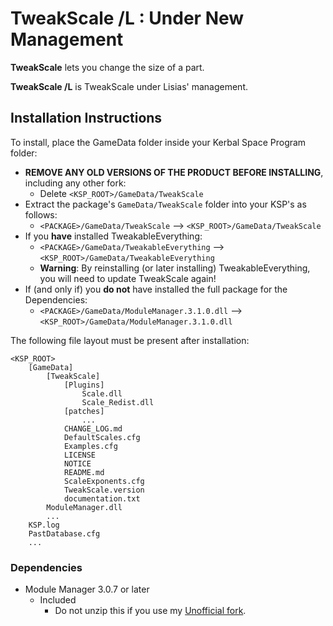 # TweakScale /L : Under New Management

**TweakScale** lets you change the size of a part.

**TweakScale /L** is TweakScale under Lisias' management.


## Installation Instructions

To install, place the GameData folder inside your Kerbal Space Program folder:

* **REMOVE ANY OLD VERSIONS OF THE PRODUCT BEFORE INSTALLING**, including any other fork:
	+ Delete `<KSP_ROOT>/GameData/TweakScale`
* Extract the package's `GameData/TweakScale` folder into your KSP's as follows:
	+ `<PACKAGE>/GameData/TweakScale` --> `<KSP_ROOT>/GameData/TweakScale`
* If you **have** installed TweakableEverything:
	+ `<PACKAGE>/GameData/TweakableEverything` --> `<KSP_ROOT>/GameData/TweakableEverything`
	+ **Warning**: By reinstalling (or later installing) TweakableEverything, you will need to update TweakScale again!
* If (and only if) you **do not** have installed the full package for the Dependencies:
	+ `<PACKAGE>/GameData/ModuleManager.3.1.0.dll` --> `<KSP_ROOT>/GameData/ModuleManager.3.1.0.dll`

The following file layout must be present after installation:

```
<KSP_ROOT>
	[GameData]
		[TweakScale]
			[Plugins]
				Scale.dll
				Scale_Redist.dll
			[patches]
				...
			CHANGE_LOG.md
			DefaultScales.cfg
			Examples.cfg
			LICENSE
			NOTICE
			README.md
			ScaleExponents.cfg
			TweakScale.version
			documentation.txt
		ModuleManager.dll
		...
	KSP.log
	PastDatabase.cfg
	...
```


### Dependencies

* Module Manager 3.0.7 or later
	+ Included
		- Do not unzip this if you use my [Unofficial fork](https://github.com/net-lisias-kspu/ModuleManager). 


